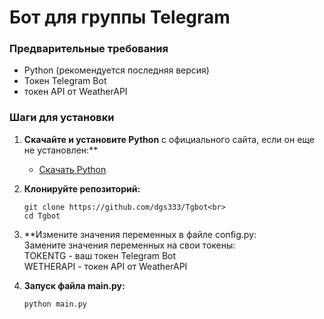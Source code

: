 # Бот для группы Telegram

### Предварительные требования

- Python (рекомендуется последняя версия)
- Токен Telegram Bot
- токен API от WeatherAPI 

### Шаги для установки

1. **Скачайте и установите Python** с официального сайта, если он еще не установлен:**
   - [Скачать Python](https://www.python.org/downloads/)
2. **Клонируйте репозиторий:**<br>
   ```bash<br>
   git clone https://github.com/dgs333/Tgbot<br>
   cd Tgbot
3. **Измените значения переменных в файле config.py:<br>
   Замените значения переменных на свои токены:<br>
   TOKENTG - ваш токен Telegram Bot<br>
   WETHERAPI - токен API от WeatherAPI<br>
   
4. **Запуск файла main.py:**<br>
   ```bash<br>
   python main.py
